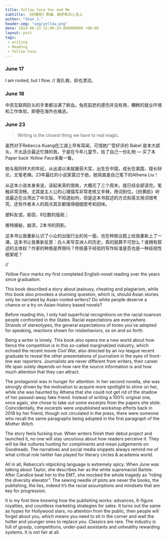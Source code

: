 ```yaml
---
title: Yellow face You and Me
subtitle: 《扮黄脸》欺骗、嫉妒和白人至上
author: "Shan J."
header-img: "img/yellow.png"
date: 2024-06-23 15:06:24.000000000 +08:00
layout: post
tags:
 - writing
 - Reading
 - Yellow Face
---
```


### June 17

I am rooted, but I flow. // 我扎根，却也漂流。

### June 18

中资互联网巨头的手里都沾满了鲜血。兔死狐悲的感伤并没有用，糟糕的就业环境和工作体验，即便在海外也难逃。

### June 23

> Writing is the closest thing we have to real magic.

虽然对于Rebecca Kuang在江湖上早有耳闻，可惜她广受好评的 Babel 是本大部头，不太适合最近忙碌的我，于是在今年儿童节，给了自己一份礼物 — 买了本 Paper back *Yellow Face*来看一看。

她与我同样大的年纪，从出道以来就屡获大奖，出生在中国，成长在美国，擅长辩论，文笔老辣。23年最红的小说家莫过于她，她简直是自己笔下的Athena Liu！

从这本小说本身来说，读起来真的很爽，大概花了三个周末，就已经全部读完。笔触非常流畅，尤其是主人公的心理描写非常老练又辛辣，用词到位。《扮黄脸》听说最近在台湾出了中文版，不知道如何，但是这本书叙述的方式和英文用词很考究，还有作者本人的观点其实都值得细细思考和回味。

塑料友谊，偷窃，6位数的版税；

推特揭秘，崩溃，2本书的阴影。

这本书让我重新认识了小众的出版行业的另一面，也在种族议题上给我重新上了一课。这本书让我重新反思：白人来写亚洲人的历史，真的就罪不可恕么？谁拥有叙述的主体权？作家的种族是界限吗？传统基于经验的写作标准是否也是一种歧视性框架呢？


//

*Yellow Face* marks my first completed English-novel reading over the years since graduation.

This book described a story about jealousy, cheating and plagiarism, while this book also provokes a stunning question, which is, should Asian stories only be narrated by Asian-rooted writers? Do white people deserve a chance or a try on Asian-history based novels?

Before reading this, I only had superficial recognitions on the racial nuances people confronted in the States. Racial expectations are everywhere. Strands of stereotypes, the general expectations of tones you’ve adopted for speaking, reactions shown for misbehaviors, so on and so forth.

Being a writer is lonely. This book also opens me a new world about how fierce the competition is in this so-called marginalized industry, which echoed the recent movie *Civil War,* also directed by an ivy-league recent graduate to reveal the other presentations of journalism in the eyes of front-line war reporters. Journalists are never different from writers, their career life span solely depends on how rare the source information is and how much attention that they can attract.

The protagonist was in hunger for attention. In her second novella, she was strongly driven by the motivation to acquire more spotlight to shine on her, while she was haunted by Athena that she could not get rid of the shadow of her passed-away fake friend. Instead of writing a 100% original one, once again, she chose to take out some excerpts from the papers she stole. Coincidentally, the excerpts were unpublished workshop efforts back in 2018 by her friend, though not circulated in the press, there were someone who recall the same paragraphs being adopted in the first paragraph of the *Mother Witch*.

The story feels fucking true. When writers finish their debut project and launched it, no one will stay uncurious about how readers perceive it. They will be like vultures hunting for compliments and mean judgements on Goodreads. The narratives and social media snippets always remind me of what critical role twitter has played for literary circles & academia world.

All in all, Rebecca’s nitpicking language is extremely spicy. When June was talking about Taylor, she describes her as the white supremacist Barbie. After Candice beat her to the EMT, she mocked the whole tragedy as “riding the diversity elevator”.  The sewing needle of plots are never the books, the publishing, the lies, indeed it’s the racial assumptions and mindsets that are key for progression.

It is my first time knowing how the publishing works: advances, 6-figure royalties, and countless marketing strategies for sales. It turns out the same as hypes for Hollywood stars, no attention from the public, then people will forget about you, which means you need to sit in the corner and wait the hotter and younger ones to replace you. Classics are rare. The industry is full of gossip, competitions, under-paid assistants and unhealthy rewarding systems. It is not fair at all.
